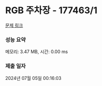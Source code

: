 # RGB 주차장 - 177463/1 

[문제 링크](https://level.goorm.io/exam/177463/rgb-%EC%A3%BC%EC%B0%A8%EC%9E%A5/quiz/1) 

### 성능 요약

메모리: 3.47 MB, 시간: 0.00 ms

### 제출 일자

2024년 07월 05일 00:16:03

